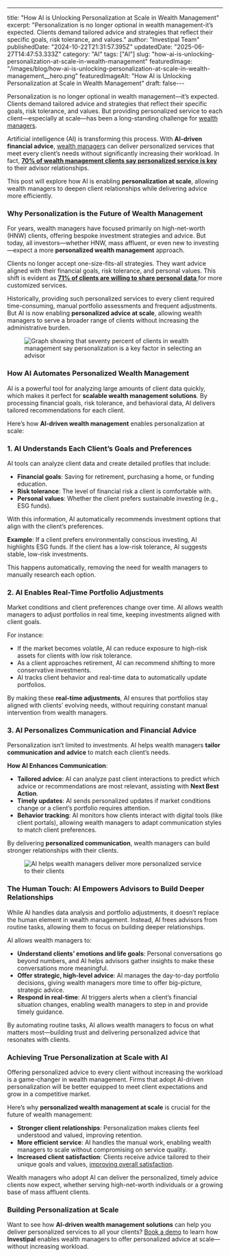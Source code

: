 ---
title: "How AI is Unlocking Personalization at Scale in Wealth Management"
excerpt: "Personalization is no longer optional in wealth management-it’s expected. Clients demand tailored advice and strategies that reflect their specific goals, risk tolerance, and values."
author: "Investipal Team"
publishedDate: "2024-10-22T21:31:57.395Z"
updatedDate: "2025-06-27T14:47:53.333Z"
category: "AI"
tags: ["AI"]
slug: "how-ai-is-unlocking-personalization-at-scale-in-wealth-management"
featuredImage: "/images/blog/how-ai-is-unlocking-personalization-at-scale-in-wealth-management__hero.png"
featuredImageAlt: "How AI is Unlocking Personalization at Scale in Wealth Management"
draft: false---
<p id="">Personalization is no longer optional in wealth management—it’s expected. Clients demand tailored advice and strategies that reflect their specific goals, risk tolerance, and values. But providing personalized service to each client—especially at scale—has been a long-standing challenge for <a href="/segments/wealth-managers">wealth managers</a>.</p><p id="">Artificial intelligence (AI) is transforming this process. With <strong id="">AI-driven financial advice</strong>, <a href="/segments/wealth-managers">wealth managers</a> can deliver personalized services that meet every client’s needs without significantly increasing their workload. In fact, <a rel="noopener noreferrer" target="_blank" href="https://www.envestnet.com/wealth-management/how-scale-growth-2024" id=""><strong id="">70% of wealth management clients say personalized service is key</strong></a> to their advisor relationships.</p><p id="">This post will explore how AI is enabling <strong id="">personalization at scale</strong>, allowing wealth managers to deepen client relationships while delivering advice more efficiently.</p><h3 id=""><strong id="">Why Personalization is the Future of Wealth Management</strong></h3><p id="">For years, wealth managers have focused primarily on high-net-worth (HNW) clients, offering bespoke investment strategies and advice. But today, all investors—whether HNW, mass affluent, or even new to investing—expect a more <strong id="">personalized wealth management</strong> approach.</p><p id="">Clients no longer accept one-size-fits-all strategies. They want advice aligned with their financial goals, risk tolerance, and personal values. This shift is evident as <a rel="noopener noreferrer" target="_blank" href="https://www.synpulse.com/en/insights/crm-in-wealth-management-part-1-the-importance-of-bespoke-customer-experience" id=""><strong id="">71% of clients are willing to share personal data</strong> </a>for more customized services.</p><p id="">Historically, providing such personalized services to every client required time-consuming, manual portfolio assessments and frequent adjustments. But AI is now enabling <strong id="">personalized advice at scale</strong>, allowing wealth managers to serve a broader range of clients without increasing the administrative burden.</p><figure id="" class="w-richtext-figure-type-image w-richtext-align-fullwidth" data-rt-type="image" data-rt-align="fullwidth"><div id=""><img src="/images/blog/how-ai-is-unlocking-personalization-at-s__671819cd69db40c1e989474f_6718188762c3c3b344de6b14_.png" loading="lazy" alt="Graph showing that seventy percent of clients in wealth management say personalization is a key factor in selecting an advisor" width="auto" height="auto" id=""></div></figure><h3 id=""><strong id="">How AI Automates Personalized Wealth Management</strong></h3><p id="">AI is a powerful tool for analyzing large amounts of client data quickly, which makes it perfect for <strong id="">scalable wealth management solutions</strong>. By processing financial goals, risk tolerance, and behavioral data, AI delivers tailored recommendations for each client.</p><p id="">Here’s how <strong id="">AI-driven wealth management</strong> enables personalization at scale:</p><h3 id=""><strong id="">1. AI Understands Each Client’s Goals and Preferences</strong></h3><p id="">AI tools can analyze client data and create detailed profiles that include:</p><ul id=""><li id=""><strong id="">Financial goals</strong>: Saving for retirement, purchasing a home, or funding education.</li><li id=""><strong id="">Risk tolerance</strong>: The level of financial risk a client is comfortable with.</li><li id=""><strong id="">Personal values</strong>: Whether the client prefers sustainable investing (e.g., ESG funds).</li></ul><p id="">With this information, AI automatically recommends investment options that align with the client’s preferences.</p><p id=""><strong id="">Example</strong>: If a client prefers environmentally conscious investing, AI highlights ESG funds. If the client has a low-risk tolerance, AI suggests stable, low-risk investments.</p><p id="">This happens automatically, removing the need for wealth managers to manually research each option.</p><h3 id=""><strong id="">2. AI Enables Real-Time Portfolio Adjustments</strong></h3><p id="">Market conditions and client preferences change over time. AI allows wealth managers to adjust portfolios in real time, keeping investments aligned with client goals.</p><p id="">For instance:</p><ul id=""><li id="">If the market becomes volatile, AI can reduce exposure to high-risk assets for clients with low risk tolerance.</li><li id="">As a client approaches retirement, AI can recommend shifting to more conservative investments.</li><li id="">AI tracks client behavior and real-time data to automatically update portfolios.</li></ul><p id="">By making these <strong id="">real-time adjustments</strong>, AI ensures that portfolios stay aligned with clients’ evolving needs, without requiring constant manual intervention from wealth managers.</p><h3 id=""><strong id="">3. AI Personalizes Communication and Financial Advice</strong></h3><p id="">Personalization isn’t limited to investments. AI helps wealth managers <strong id="">tailor communication and advice</strong> to match each client’s needs.</p><p id=""><strong id="">How AI Enhances Communication</strong>:</p><ul id=""><li id=""><strong id="">Tailored advice</strong>: AI can analyze past client interactions to predict which advice or recommendations are most relevant, assisting with <strong id="">Next Best Action</strong>.</li><li id=""><strong id="">Timely updates</strong>: AI sends personalized updates if market conditions change or a client’s portfolio requires attention.</li><li id=""><strong id="">Behavior tracking</strong>: AI monitors how clients interact with digital tools (like client portals), allowing wealth managers to adapt communication styles to match client preferences.</li></ul><p id="">By delivering <strong id="">personalized communication</strong>, wealth managers can build stronger relationships with their clients.</p><figure id="" class="w-richtext-figure-type-image w-richtext-align-fullwidth" style="max-width:2240px" data-rt-type="image" data-rt-align="fullwidth" data-rt-max-width="2240px"><div id=""><img src="/images/blog/how-ai-is-unlocking-personalization-at-s__671819cd69db40c1e9894755_6718188f2ae4e155471ff576_.png" loading="lazy" alt="AI helps wealth managers deliver more personalized service to their clients" width="auto" height="auto" id=""></div></figure><h3 id=""><strong id="">The Human Touch: AI Empowers Advisors to Build Deeper Relationships</strong></h3><p id="">While AI handles data analysis and portfolio adjustments, it doesn’t replace the human element in wealth management. Instead, AI frees advisors from routine tasks, allowing them to focus on building deeper relationships.</p><p id="">AI allows wealth managers to:</p><ul id=""><li id=""><strong id="">Understand clients’ emotions and life goals</strong>: Personal conversations go beyond numbers, and AI helps advisors gather insights to make these conversations more meaningful.</li><li id=""><strong id="">Offer strategic, high-level advice</strong>: AI manages the day-to-day portfolio decisions, giving wealth managers more time to offer big-picture, strategic advice.</li><li id=""><strong id="">Respond in real-time</strong>: AI triggers alerts when a client’s financial situation changes, enabling wealth managers to step in and provide timely guidance.</li></ul><p id="">By automating routine tasks, AI allows wealth managers to focus on what matters most—building trust and delivering personalized advice that resonates with clients.</p><h3 id=""><strong id="">Achieving True Personalization at Scale with AI</strong></h3><p id="">Offering personalized advice to every client without increasing the workload is a game-changer in wealth management. Firms that adopt AI-driven personalization will be better equipped to meet client expectations and grow in a competitive market.</p><p id="">Here’s why <strong id="">personalized wealth management at scale</strong> is crucial for the future of wealth management:</p><ul id=""><li id=""><strong id="">Stronger client relationships</strong>: Personalization makes clients feel understood and valued, improving retention.</li><li id=""><strong id="">More efficient service</strong>: AI handles the manual work, enabling wealth managers to scale without compromising on service quality.</li><li id=""><strong id="">Increased client satisfaction</strong>: Clients receive advice tailored to their unique goals and values, <a rel="noopener noreferrer" target="_blank" href="https://scfsecurities.com/how-we-think/the-rising-necessity-of-personalized-wealth-management/" id="">improving overall satisfaction</a>.</li></ul><p id="">Wealth managers who adopt AI can deliver the personalized, timely advice clients now expect, whether serving high-net-worth individuals or a growing base of mass affluent clients.</p><h3 id=""><strong id="">Building Personalization at Scale</strong></h3><p id="">Want to see how <strong id="">AI-driven wealth management solutions</strong> can help you deliver personalized services to all your clients? <a href="/book-a-demo" id="">Book a demo</a> to learn how <strong id="">Investipal</strong> enables wealth managers to offer personalized advice at scale—without increasing workload.</p>